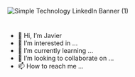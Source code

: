 ![Simple Technology LinkedIn Banner (1)](https://user-images.githubusercontent.com/69270095/124413442-0a3a7b80-dd27-11eb-8cea-371e49d9c502.gif)


# <p align="center"> </p>
- 👋 Hi, I’m Javier
- 👀 I’m interested in ...
- 🌱 I’m currently learning ...
- 💞️ I’m looking to collaborate on ...
- 📫 How to reach me ...

<!---
javicastro89/javicastro89 is a ✨ special ✨ repository because its `README.md` (this file) appears on your GitHub profile.
You can click the Preview link to take a look at your changes.
--->
